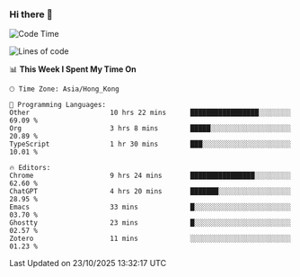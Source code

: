 ### Hi there 👋

<!--
**nicehiro/nicehiro** is a ✨ _special_ ✨ repository because its `README.md` (this file) appears on your GitHub profile.

Here are some ideas to get you started:

- 🔭 I’m currently working on ...
- 🌱 I’m currently learning ...
- 👯 I’m looking to collaborate on ...
- 🤔 I’m looking for help with ...
- 💬 Ask me about ...
- 📫 How to reach me: ...
- 😄 Pronouns: ...
- ⚡ Fun fact: ...
-->

<!--START_SECTION:waka-->
![Code Time](http://img.shields.io/badge/Code%20Time-1%2C169%20hrs%2018%20mins-blue)

![Lines of code](https://img.shields.io/badge/From%20Hello%20World%20I%27ve%20Written-1.9%20million%20lines%20of%20code-blue)

📊 **This Week I Spent My Time On** 

```text
🕑︎ Time Zone: Asia/Hong_Kong

💬 Programming Languages: 
Other                    10 hrs 22 mins      █████████████████░░░░░░░░   69.09 % 
Org                      3 hrs 8 mins        █████░░░░░░░░░░░░░░░░░░░░   20.89 % 
TypeScript               1 hr 30 mins        ███░░░░░░░░░░░░░░░░░░░░░░   10.01 % 

🔥 Editors: 
Chrome                   9 hrs 24 mins       ████████████████░░░░░░░░░   62.60 % 
ChatGPT                  4 hrs 20 mins       ███████░░░░░░░░░░░░░░░░░░   28.95 % 
Emacs                    33 mins             █░░░░░░░░░░░░░░░░░░░░░░░░   03.70 % 
Ghostty                  23 mins             █░░░░░░░░░░░░░░░░░░░░░░░░   02.57 % 
Zotero                   11 mins             ░░░░░░░░░░░░░░░░░░░░░░░░░   01.23 % 
```


 Last Updated on 23/10/2025 13:32:17 UTC
<!--END_SECTION:waka-->
